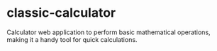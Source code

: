 # classic-calculator
Calculator web application to perform basic mathematical operations, making it a handy tool for quick calculations.
